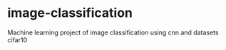 # image-classification
Machine learning project of image classification using cnn and datasets cifar10 
